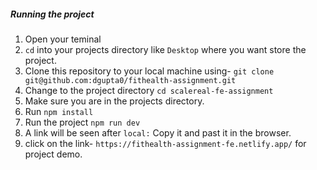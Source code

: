 ##### Running the project

1. Open your teminal
2. `cd` into your projects directory like `Desktop` where you want store the project.
3. Clone this repository to your local machine using-
   `git clone git@github.com:dgupta0/fithealth-assignment.git`
4. Change to the project directory `cd scalereal-fe-assignment`
5. Make sure you are in the projects directory.
6. Run `npm install`
7. Run the project `npm run dev`
8. A link will be seen after `local:` Copy it and past it in the browser.
9. click on the link- `https://fithealth-assignment-fe.netlify.app/` for project demo.
